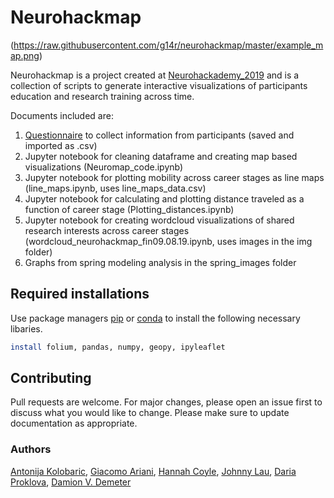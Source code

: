 # Neurohackmap

(https://raw.githubusercontent.com/g14r/neurohackmap/master/example_map.png)

Neurohackmap is a project created at [Neurohackademy_2019](https://github.com/g14r/2019_projects) and is a collection of scripts to generate interactive visualizations of participants education and research training across time.

Documents included are:
1.  [Questionnaire](https://forms.gle/fghJwTzXrfvsXyZW7) to collect information from participants (saved and imported as .csv)
2.  Jupyter notebook for cleaning dataframe and creating map based visualizations (Neuromap_code.ipynb)
3.  Jupyter notebook for plotting mobility across career stages as line maps (line_maps.ipynb, uses line_maps_data.csv)
4.  Jupyter notebook for calculating and plotting distance traveled as a function of career stage (Plotting_distances.ipynb)
5.  Jupyter notebook for creating wordcloud visualizations of shared research interests across career stages (wordcloud_neurohackmap_fin09.08.19.ipynb, uses images in the img folder) 
6.  Graphs from spring modeling analysis in the spring_images folder

## Required installations
Use package managers [pip](https://pip.pypa.io/en/stable/) or [conda](https://docs.conda.io/en/latest/) to install the following necessary libaries.

```bash
install folium, pandas, numpy, geopy, ipyleaflet
```

## Contributing
Pull requests are welcome. For major changes, please open an issue first to discuss what you would like to change.
Please make sure to update documentation as appropriate.

### Authors
[Antonija Kolobaric](https://github.com/antonijakolobaric), [Giacomo Ariani](https://github.com/g14r), [Hannah Coyle](https://github.com/hcoyle999), [Johnny Lau](https://github.com/jonkingseestheworld), [Daria Proklova](https://github.com/ozonda), [Damion V. Demeter](https://github.com/iamdamion)


